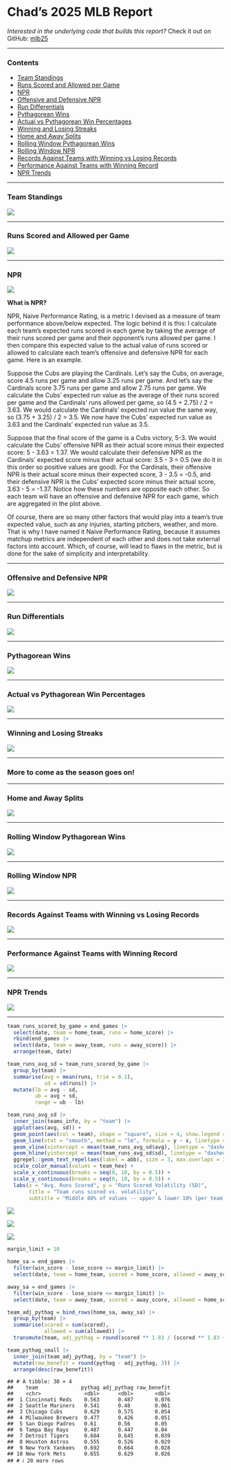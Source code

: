 Chad’s 2025 MLB Report
================

*Interested in the underlying code that builds this report?* Check it
out on GitHub:
<a href="https://github.com/chadallison/mlb25" target="_blank">mlb25</a>

------------------------------------------------------------------------

### Contents

- [Team Standings](#team-standings)
- [Runs Scored and Allowed per Game](#runs-scored-and-allowed-per-game)
- [NPR](#npr)
- [Offensive and Defensive NPR](#offensive-and-defensive-npr)
- [Run Differentials](#run-differentials)
- [Pythagorean Wins](#pythagorean-wins)
- [Actual vs Pythagorean Win
  Percentages](#actual-vs-pythagorean-win-percentages)
- [Winning and Losing Streaks](#winning-and-losing-streaks)
- [Home and Away Splits](#home-and-away-splits)
- [Rolling Window Pythagorean Wins](#rolling-window-pythagorean-wins)
- [Rolling Window NPR](#rolling-window-npr)
- [Records Against Teams with Winning vs Losing
  Records](#records-against-teams-with-winning-vs-losing-records)
- [Performance Against Teams with Winning
  Record](#performance-against-teams-with-winning-record)
- [NPR Trends](#npr-trends)

------------------------------------------------------------------------

### Team Standings

![](README_files/figure-gfm/unnamed-chunk-4-1.png)<!-- -->

------------------------------------------------------------------------

### Runs Scored and Allowed per Game

![](README_files/figure-gfm/unnamed-chunk-5-1.png)<!-- -->

------------------------------------------------------------------------

### NPR

![](README_files/figure-gfm/unnamed-chunk-6-1.png)<!-- -->

**What is NPR?**

NPR, Naive Performance Rating, is a metric I devised as a measure of
team performance above/below expected. The logic behind it is this: I
calculate each team’s expected runs scored in each game by taking the
average of their runs scored per game and their opponent’s runs allowed
per game. I then compare this expected value to the actual value of runs
scored or allowed to calculate each team’s offensive and defensive NPR
for each game. Here is an example.

Suppose the Cubs are playing the Cardinals. Let’s say the Cubs, on
average, score 4.5 runs per game and allow 3.25 runs per game. And let’s
say the Cardinals score 3.75 runs per game and allow 2.75 runs per game.
We calculate the Cubs’ expected run value as the average of their runs
scored per game and the Cardinals’ runs allowed per game, so (4.5 +
2.75) / 2 = 3.63. We would calculate the Cardinals’ expected run value
the same way, so (3.75 + 3.25) / 2 = 3.5. We now have the Cubs’ expected
run value as 3.63 and the Cardinals’ expected run value as 3.5.

Suppose that the final score of the game is a Cubs victory, 5-3. We
would calculate the Cubs’ offensive NPR as their actual score minus
their expected score: 5 - 3.63 = 1.37. We would calculate their
defensive NPR as the Cardinals’ expected score minus their actual score:
3.5 - 3 = 0.5 (we do it in this order so positive values are good). For
the Cardinals, their offensive NPR is their actual score minus their
expected score, 3 - 3.5 = -0.5, and their defensive NPR is the Cubs’
expected score minus their actual score, 3.63 - 5 = -1.37. Notice how
these numbers are opposite each other. So each team will have an
offensive and defensive NPR for each game, which are aggregated in the
plot above.

Of course, there are so many other factors that would play into a team’s
true expected value, such as any injuries, starting pitchers, weather,
and more. That is why I have named it Naive Performance Rating, because
it assumes matchup metrics are independent of each other and does not
take external factors into account. Which, of course, will lead to flaws
in the metric, but is done for the sake of simplicity and
interpretability.

------------------------------------------------------------------------

### Offensive and Defensive NPR

![](README_files/figure-gfm/unnamed-chunk-7-1.png)<!-- -->

------------------------------------------------------------------------

### Run Differentials

![](README_files/figure-gfm/unnamed-chunk-8-1.png)<!-- -->

------------------------------------------------------------------------

### Pythagorean Wins

![](README_files/figure-gfm/unnamed-chunk-9-1.png)<!-- -->

------------------------------------------------------------------------

### Actual vs Pythagorean Win Percentages

![](README_files/figure-gfm/unnamed-chunk-10-1.png)<!-- -->

------------------------------------------------------------------------

### Winning and Losing Streaks

![](README_files/figure-gfm/unnamed-chunk-11-1.png)<!-- -->

------------------------------------------------------------------------

### More to come as the season goes on!

------------------------------------------------------------------------

### Home and Away Splits

![](README_files/figure-gfm/unnamed-chunk-12-1.png)<!-- -->

------------------------------------------------------------------------

### Rolling Window Pythagorean Wins

![](README_files/figure-gfm/unnamed-chunk-13-1.png)<!-- -->

------------------------------------------------------------------------

### Rolling Window NPR

![](README_files/figure-gfm/unnamed-chunk-14-1.png)<!-- -->

------------------------------------------------------------------------

### Records Against Teams with Winning vs Losing Records

![](README_files/figure-gfm/unnamed-chunk-15-1.png)<!-- -->

------------------------------------------------------------------------

### Performance Against Teams with Winning Record

![](README_files/figure-gfm/unnamed-chunk-16-1.png)<!-- -->

------------------------------------------------------------------------

### NPR Trends

![](README_files/figure-gfm/unnamed-chunk-17-1.png)<!-- -->

------------------------------------------------------------------------

``` r
team_runs_scored_by_game = end_games |>
  select(date, team = home_team, runs = home_score) |>
  rbind(end_games |>
  select(date, team = away_team, runs = away_score)) |>
  arrange(team, date)

team_runs_avg_sd = team_runs_scored_by_game |>
  group_by(team) |>
  summarise(avg = mean(runs, trim = 0.1),
            sd = sd(runs)) |>
  mutate(lb = avg - sd,
         ub = avg + sd,
         range = ub - lb)

team_runs_avg_sd |>
  inner_join(teams_info, by = "team") |>
  ggplot(aes(avg, sd)) +
  geom_point(aes(col = team), shape = "square", size = 4, show.legend = F) +
  geom_line(stat = "smooth", method = "lm", formula = y ~ x, linetype = "dashed", alpha = 0.5) +
  geom_vline(xintercept = mean(team_runs_avg_sd$avg), linetype = "dashed", alpha = 0.25) +
  geom_hline(yintercept = mean(team_runs_avg_sd$sd), linetype = "dashed", alpha = 0.25) +
  ggrepel::geom_text_repel(aes(label = abb), size = 3, max.overlaps = 32) +
  scale_color_manual(values = team_hex) +
  scale_x_continuous(breaks = seq(0, 10, by = 0.5)) +
  scale_y_continuous(breaks = seq(0, 10, by = 0.5)) +
  labs(x = "Avg. Runs Scored", y = "Runs Scored Volatility (SD)",
       title = "Team runs scored vs. volatility",
       subtitle = "Middle 80% of values -- upper & lower 10% (per team) excluded")
```

![](README_files/figure-gfm/unnamed-chunk-18-1.png)<!-- -->

![](README_files/figure-gfm/unnamed-chunk-19-1.png)<!-- -->

![](README_files/figure-gfm/unnamed-chunk-20-1.png)<!-- -->

``` r
margin_limit = 10

home_sa = end_games |>
  filter(win_score - lose_score <= margin_limit) |>
  select(date, team = home_team, scored = home_score, allowed = away_score)

away_sa = end_games |>
  filter(win_score - lose_score <= margin_limit) |>
  select(date, team = away_team, scored = away_score, allowed = home_score)

team_adj_pythag = bind_rows(home_sa, away_sa) |>
  group_by(team) |>
  summarise(scored = sum(scored),
            allowed = sum(allowed)) |>
  transmute(team, adj_pythag = round(scored ** 1.83 / (scored ** 1.83 + allowed ** 1.83), 3))

team_pythag_small |>
  inner_join(team_adj_pythag, by = "team") |>
  mutate(raw_benefit = round(pythag - adj_pythag, 3)) |>
  arrange(desc(raw_benefit))
```

    ## # A tibble: 30 × 4
    ##    team              pythag adj_pythag raw_benefit
    ##    <chr>              <dbl>      <dbl>       <dbl>
    ##  1 Cincinnati Reds    0.563      0.487       0.076
    ##  2 Seattle Mariners   0.541      0.48        0.061
    ##  3 Chicago Cubs       0.629      0.575       0.054
    ##  4 Milwaukee Brewers  0.477      0.426       0.051
    ##  5 San Diego Padres   0.61       0.56        0.05 
    ##  6 Tampa Bay Rays     0.487      0.447       0.04 
    ##  7 Detroit Tigers     0.684      0.645       0.039
    ##  8 Houston Astros     0.555      0.526       0.029
    ##  9 New York Yankees   0.692      0.664       0.028
    ## 10 New York Mets      0.655      0.629       0.026
    ## # ℹ 20 more rows
